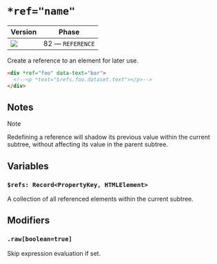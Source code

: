 # `*ref="name"`

| Version                              | Phase            |
| ------------------------------------ | ---------------- |
| ![](https://jsr.io/badges/@mizu/ref) | 82 — `REFERENCE` |

Create a reference to an element for later use.

```html
<div *ref="foo" data-text="bar">
  <!--<p *text="$refs.foo.dataset.text"></p>-->
</div>
```

## Notes

> [!NOTE]
> Redefining a reference will shadow its previous value within the current subtree, without affecting its value in the parent subtree.

## Variables

### `$refs: Record<PropertyKey, HTMLElement>`

A collection of all referenced elements within the current subtree.

## Modifiers

### `.raw[boolean=true]`

Skip expression evaluation if set.
